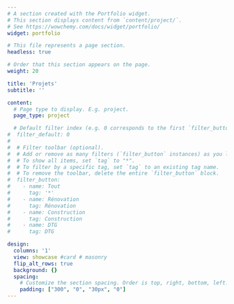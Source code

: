 ```yaml
---
# A section created with the Portfolio widget.
# This section displays content from `content/project/`.
# See https://wowchemy.com/docs/widget/portfolio/
widget: portfolio

# This file represents a page section.
headless: true

# Order that this section appears on the page.
weight: 20

title: 'Projets'
subtitle: ''

content:
  # Page type to display. E.g. project.
  page_type: project

  # Default filter index (e.g. 0 corresponds to the first `filter_button` instance below).
#  filter_default: 0
#
#  # Filter toolbar (optional).
#  # Add or remove as many filters (`filter_button` instances) as you like.
#  # To show all items, set `tag` to "*".
#  # To filter by a specific tag, set `tag` to an existing tag name.
#  # To remove the toolbar, delete the entire `filter_button` block.
#  filter_button:
#    - name: Tout
#      tag: '*'
#    - name: Rénovation
#      tag: Rénovation
#    - name: Construction
#      tag: Construction
#    - name: DTG
#      tag: DTG

design:
  columns: '1'
  view: showcase #card # masonry
  flip_alt_rows: true
  background: {}
  spacing:
    # Customize the section spacing. Order is top, right, bottom, left.
    padding: ["300", "0", "30px", "0"]
---
```

